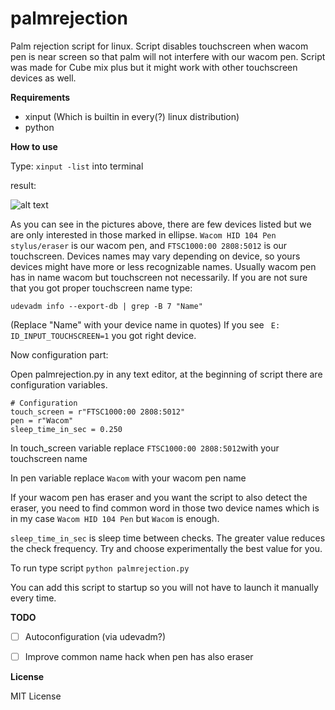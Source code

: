 # palmrejection
Palm rejection script for linux. Script disables touchscreen when wacom pen is near screen so that palm will not interfere with our wacom pen. Script was made for Cube mix plus but it might work with other touchscreen devices as well.

**Requirements**

* xinput (Which is builtin in every(?) linux distribution)
* python

**How to use**

Type:
``` xinput -list ```
into terminal

result:

![alt text](https://github.com/k-brk/palmrejection/blob/master/img/xinputresult.png)

As you can see in the pictures above, there are few devices listed but we are only interested in those marked in ellipse.
```Wacom HID 104 Pen stylus/eraser``` is our wacom pen, and ```FTSC1000:00 2808:5012``` is our touchscreen. Devices names may vary depending on device, so yours devices might have more or less recognizable names. Usually wacom pen has in name wacom but touchscreen not necessarily. If you are not sure that you got proper touchscreen name type:

``` udevadm info --export-db | grep -B 7 "Name" ```

(Replace "Name" with your device name in quotes)
If you see ``` E: ID_INPUT_TOUCHSCREEN=1``` you got right device.

Now configuration part:

Open palmrejection.py in any text editor, at the beginning of script there are configuration variables.
``` 
# Configuration
touch_screen = r"FTSC1000:00 2808:5012"
pen = r"Wacom"
sleep_time_in_sec = 0.250
```
In touch_screen variable replace ```FTSC1000:00 2808:5012```with your touchscreen name

In pen variable replace ```Wacom``` with your wacom pen name

If your wacom pen has eraser and you want the script to also detect the eraser, you need to find common word in those two device names which is in my case ```Wacom HID 104 Pen``` but ```Wacom``` is enough.

```sleep_time_in_sec``` is sleep time between checks. The greater value reduces the check frequency. Try and choose experimentally the best value for you.

To run type script ```python palmrejection.py```

You can add this script to startup so you will not have to launch it manually every time.

**TODO**

* [ ] Autoconfiguration (via udevadm?)

* [ ] Improve common name hack when pen has also eraser

**License**

MIT License
